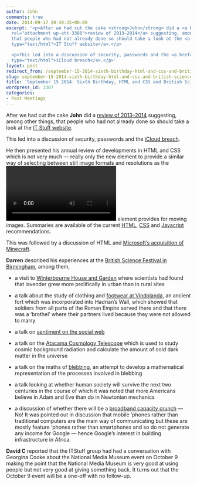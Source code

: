 ```yaml
---
author: John
comments: true
date: 2014-09-17 20:49:35+00:00
excerpt: '<p>After we had cut the cake <strong>John</strong> did a <a href="http://www.bradlug.co.uk/?attachment_id=3388"
  rel="attachment wp-att-3388">review of 2013–2014</a> suggesting, among other things,
  that people who had not already done so should take a look at the <a href="http://itstuff.org.uk/welcome"
  type="text/html">IT Stuff website</a>.</p>

  <p>This led into a discussion of security, passwords and the <a href="http://www.techtimes.com/articles/14717/20140907/apple-denies-icloud-find-my-iphone-security-breach-only-very-targeted-attacks.htm"
  type="text/html">iCloud breach</a>.</p>'
layout: post
redirect_from: /september-15-2014-sixth-birthday-html-and-css-and-british-science-festival
slug: september-15-2014-sixth-birthday-html-and-css-and-british-science-festival
title: 'September 15 2014: Sixth Birthday, HTML and CSS and British Science Festival'
wordpress_id: 3387
categories:
- Past Meetings
---
```


After we had cut the cake **John** did a [review of 2013–2014](http://www.bradlug.co.uk/september-15-2014-sixth-birthday-html-and-css-and-british-science-festival/sixth_year/) suggesting, among other things, that people who had not already done so should take a look at the [IT Stuff website](http://itstuff.org.uk/welcome).




This led into a discussion of security, passwords and the [iCloud breach](http://www.techtimes.com/articles/14717/20140907/apple-denies-icloud-find-my-iphone-security-breach-only-very-targeted-attacks.htm).




He then presented his annual review of developments in HTML and CSS which is not very much — really only the new **<picture>** element to provide a similar way of selecting between still image formats and resolutions as the **<video>** element provides for moving images. Summaries are available of the current [HTML](http://johnrhudson.me.uk/computing/Some_notes_on_HTML.pdf), [CSS](http://johnrhudson.me.uk/computing/Some_notes_on_CSS.pdf) and [Javacript](http://johnrhudson.me.uk/computing/Some_notes_on_Javascript.pdf) recommendations.




This was followed by a discussion of HTML and [Microsoft’s acquisition of Minecraft](http://www.microsoft.com/en-us/news/press/2014/sept14/09-15news.aspx).




**Darren** described his experiences at the [British Science Festival in Birmingham](http://poordarrensalmanack.wordpress.com/), among them,






  * a visit to [Winterbourne House and Garden](http://www.winterbourne.org.uk/) where scientists had found that lavender grew more prolifically in urban than in rural sites


  * a talk about the study of clothing and [footwear at Vindolanda](http://www.vindolanda.com/roman-vindolanda/collections), an ancient fort which was incorporated into Hadrian’s Wall, which showed that soldiers from all parts of the Roman Empire served there and that there was a ‘brothel’ where their partners lived because they were not allowed to marry


  * a talk on [sentiment on the social web](http://en.wikipedia.org/wiki/Sentiment_analysis)


  * a talk on the [Atacama Cosmology Telescope](http://en.wikipedia.org/wiki/Atacama_Cosmology_Telescope) which is used to study cosmic background radiation and calculate the amount of cold dark matter in the universe


  * a talk on the maths of [blebbing](http://en.wikipedia.org/wiki/Bleb_(cell_biology)), an attempt to develop a mathematical representation of the processes involved in blebbing


  * a talk looking at whether human society will survive the next two centuries in the course of which it was noted that more Americans believe in Adam and Eve than do in Newtonian mechanics


  * a discussion of whether there will be a [broadband capacity crunch](http://www.aston.ac.uk/about/news/releases/2014/june/internet-capacity-crunch-to-be-tackled-by-aston-project/) — No! It was pointed out in discussion that mobile ’phones rather than traditional computers are the main way of communicating but these are mostly feature ’phones rather than smartphones and so do not generate any income for Google — hence Google’s interest in building infrastructure in Africa.




**David C** reported that the ITStuff group had had a conversation with Georgina Cooke about the National Media Museum event on October 9 making the point that the National Media Museum is very good at using people but not very good at giving something back. It turns out that the October 9 event will be a one-off with no follow-up.
